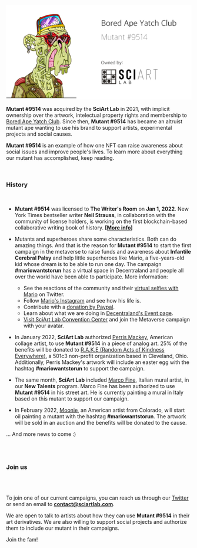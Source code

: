 
![](../images/mutant9514.png)

**Mutant #9514** was acquired by the **SciArt Lab** in 2021, with implicit ownership over the artwork, intelectual property rights and membership to [Bored Ape Yatch Club](https://boredapeyachtclub.com/). Since then, **Mutant #9514** has became an altruist mutant ape wanting to use his brand to support artists, experimental projects and social causes. 

**Mutant #9514** is an example of how one NFT can raise awareness about social issues and improve people's lives. To learn more about everything our mutant has accomplished, keep reading.

<br>

### History

<br>

* **Mutant #9514** was licensed to **The Writer's Room** on **Jan 1, 2022**. New York Times bestseller writer **Neil Strauss**, in collaboration with the community of license holders, is working on the first blockchain-based collaborative writing book of history. **[[More info](https://www.jenkinsthevalet.com/press)]**

* Mutants and superheroes share some characteristics. Both can do amazing things. And that is the reason for **Mutant #9514** to start the first campaign in the metaverse to raise funds and awareness about **Infantile Cerebral Palsy** and help little superheroes like Mario, a five-years-old kid whose dream is to be able to run one day. The campaign **#mariowantstorun** has a virtual space in Decentraland and people all over the world have been able to participate. More information:
    * See the reactions of the community and their [virtual selfies with Mario](https://twitter.com/search?q=%23mariowantstorun&src=typed_query) on Twitter.
    * Follow [Mario's Instagram](https://www.instagram.com/marietequierecorrer/?hl=en) and see how his life is.
    * Contribute with a [donation by Paypal](https://www.paypal.me/marietequierecorrer).
    * Learn about what we are doing in [Decentraland's Event page](https://events.decentraland.org/event/?id=4ea4641c-a4dd-43a7-b90e-1106ed890553).
    * [Visit SciArt Lab Convention Center](https://play.decentraland.org/?position=10%2C52) and join the Metaverse campaign with your avatar.

* In January 2022, **SciArt Lab** authorized [Perris Mackey](https://www.instagram.com/p_ThaNerd/), American collage artist, to use **Mutant #9514** in a piece of analog art. 25% of the benefits will be donated to [R.A.K.E (Random Acts of Kindness Everywhere)](http://www.rakenow.org/), a 501c3 non-profit organization based in Cleveland, Ohio. Additionally, Perris Mackey's artwork will include an easter egg with the hashtag **#mariowantstorun** to support the campaign.

* The same month, **SciArt Lab** included [Marco Fine](https://www.instagram.com/p_ThaNerd/), Italian mural artist, in our **New Talents** program. Marco Fine has been authorized to use **Mutant #9514** in his street art. He is currently painting a mural in Italy based on this mutant to support our campaign.

* In February 2022, [Moonie](https://twitter.com/Moonie69420), an American artist from Colorado, will start oil painting a mutant with the hashtag  **#mariowantstorun**. The artwork will be sold in an auction and the benefits will be donated to the cause.

... And more news to come :)

<br>
<br>

### Join us

<br><br>

To join one of our current campaigns, you can reach us through our [Twitter](https://www.twitter.com/sciartlab) or send an email to **contact@sciartlab.com**.

We are open to talk to artists about how they can use **Mutant #9514** in their art derivatives. We are also willing to support social projects and authorize them to include our mutant in their campaigns.

Join the fam!